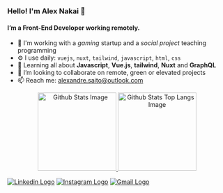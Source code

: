 ### Hello! I'm Alex Nakai 🙏

#### I’m a Front-End Developer working remotely.
- 🏢 I'm working with a _gaming_ startup and a _social project_ teaching programming
- ⚙️ I use daily: `vuejs`, `nuxt`, `tailwind`, `javascript`, `html`, `css`
- 🌱 Learning all about **Javascript**, **Vue.js**, **tailwind**, **Nuxt** and **GraphQL**
- 💞️ I’m looking to collaborate on remote, green or elevated projects
- 📫 Reach me: alexandre.saito@outlook.com

<div align="center">
  <a href="https://github.com/anakais">
  <img height="180em" alt="Github Stats Image" src="https://github-readme-stats-sigma-five.vercel.app/api?username=anakais&show_icons=true&theme=vue-dark&count_private=true"/>
  <img height="180em" alt="Github Stats Top Langs Image" src="https://github-readme-stats-sigma-five.vercel.app/api/top-langs/?username=anakais&layout=compact&theme=vue-dark&count_private=true"/>
  </a>
</div>

[![Linkedin Logo](https://img.shields.io/badge/-LinkedIn-0d0d0d?style=flat&labelColor=0d0d0d&logo=Linkedin&Color=white)](https://www.linkedin.com/in/anakais/)
[![Instagram Logo](https://img.shields.io/badge/-Instagram-0d0d0d?style=flat&labelColor=0d0d0d&logo=Instagram&Color=white)](https://www.instagram.com/a.nakais/)
[![Gmail Logo](https://img.shields.io/badge/-Gmail-0d0d0d?style=flat&labelColor=0d0d0d&logo=Gmail&Color=white)](mailto:v8.alexandre@gmail.com)


<!---
anakais/anakais is a ✨ special ✨ repository because its `README.md` (this file) appears on your GitHub profile.
You can click the Preview link to take a look at your changes.
--->
